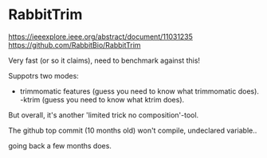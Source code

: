 # RabbitTrim

https://ieeexplore.ieee.org/abstract/document/11031235
https://github.com/RabbitBio/RabbitTrim

Very fast (or so it claims),
need to benchmark against this!


Suppotrs two modes:
- trimmomatic features
    (guess you need to know what trimmomatic does).
-ktrim
    (guess you need to know what ktrim does).

But overall, it's another 'limited trick no composition'-tool.


The github top commit (10 months old) won't compile, 
undeclared variable..

going back a few months does.


